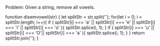 Problem:
Given a string, remove all vowels.

function disemvowel(str) {
  let splitStr = str.split('');
  for(let i = 0; i < splitStr.length; i++){
    if ( splitStr[i] === 'a' || splitStr[i] === 'e' ||  splitStr[i] === 'i' || splitStr[i] === 'o' ){
        splitStr.splice(i, 1);
    }
    if ( splitStr[i] === 'u' || splitStr[i] === 'O'|| splitStr[i] === 'a' ){
        splitStr.splice(i, 1);
    }
  }
  return splitStr.join('');
}
